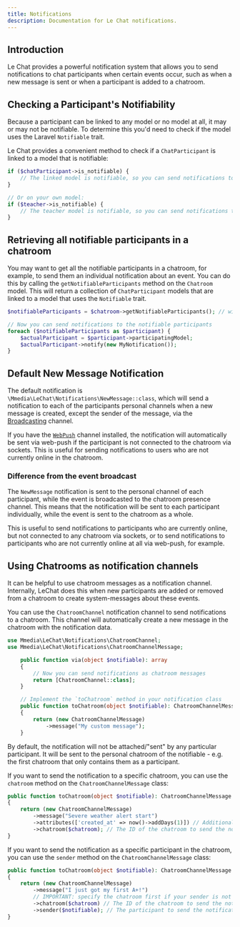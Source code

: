 ```yaml
---
title: Notifications
description: Documentation for Le Chat notifications.
---
```


## Introduction
Le Chat provides a powerful notification system that allows you to send notifications to chat participants when certain events occur, such as when a new message is sent or when a participant is added to a chatroom.

## Checking a Participant's Notifiability
Because a participant can be linked to any model or no model at all, it may or may not be notifiable. To determine this you'd need to check if the model uses the Laravel `Notifiable` trait.

Le Chat provides a convenient method to check if a `ChatParticipant` is linked to a model that is notifiable:
```php
if ($chatParticipant->is_notifiable) {
    // The linked model is notifiable, so you can send notifications to it with $chatParticipant->participatingModel->notify();
}

// Or on your own model:
if ($teacher->is_notifiable) {
    // The teacher model is notifiable, so you can send notifications to it.
}
```

## Retrieving all notifiable participants in a chatroom

You may want to get all the notifiable participants in a chatroom, for example, to send them an individual notification about an event. You can do this by calling the `getNotifiableParticipants` method on the `Chatroom` model. This will return a collection of `ChatParticipant` models that are linked to a model that uses the `Notifiable` trait.

```php
$notifiableParticipants = $chatroom->getNotifiableParticipants(); // will return a collection of ChatParticipant models that are morphable to a model that uses the Notifiable trait.

// Now you can send notifications to the notifiable participants
foreach ($notifiableParticipants as $participant) {
    $actualParticipant = $participant->participatingModel;
    $actualParticipant->notify(new MyNotification());
}
```

## Default New Message Notification
The default notification is `\Mmedia\LeChat\Notifications\NewMessage::class`, which will send a notification to each of the participants personal channels when a new message is created, except the sender of the message, via the [Broadcasting](/broadcasting) channel.

If you have the [`WebPush`](https://laravel-notification-channels.com/webpush/#web-push-notifications-channel-for-laravel) channel installed, the notification will automatically be sent via web-push if the participant is not connected to the chatroom via sockets. This is useful for sending notifications to users who are not currently online in the chatroom.

### Difference from the event broadcast
The `NewMessage` notification is sent to the personal channel of each participant, while the event is broadcasted to the chatroom presence channel. This means that the notification will be sent to each participant individually, while the event is sent to the chatroom as a whole.

This is useful to send notifications to participants who are currently online, but not connected to any chatroom via sockets, or to send notifications to participants who are not currently online at all via web-push, for example.

## Using Chatrooms as notification channels
It can be helpful to use chatroom messages as a notification channel. Internally, LeChat does this when new participants are added or removed from a chatroom to create system-messages about these events.

You can use the `ChatroomChannel` notification channel to send notifications to a chatroom. This channel will automatically create a new message in the chatroom with the notification data.

```php
use Mmedia\LeChat\Notifications\ChatroomChannel;
use Mmedia\LeChat\Notifications\ChatroomChannelMessage;

    public function via(object $notifiable): array
    {
        // Now you can send notifications as chatroom messages
        return [ChatroomChannel::class];
    }

    // Implement the `toChatroom` method in your notification class
    public function toChatroom(object $notifiable): ChatroomChannelMessage
    {
        return (new ChatroomChannelMessage)
            ->message("My custom message");
    }
```
By default, the notification will not be attached/"sent" by any particular participant. It will be sent to the personal chatroom of the notifiable - e.g. the first chatroom that only contains them as a participant.

If you want to send the notification to a specific chatroom, you can use the `chatroom` method on the `ChatroomChannelMessage` class:

```php
public function toChatroom(object $notifiable): ChatroomChannelMessage
{
    return (new ChatroomChannelMessage)
        ->message("Severe weather alert start")
        ->attributes(['created_at' => now()->addDays(1)]) // Additional attributes to be force-filled when creating the message
        ->chatroom($chatroom); // The ID of the chatroom to send the notification
}
```

If you want to send the notification as a specific participant in the chatroom, you can use the `sender` method on the `ChatroomChannelMessage` class:

```php
public function toChatroom(object $notifiable): ChatroomChannelMessage
{
    return (new ChatroomChannelMessage)
        ->message("I just got my first A+!")
        // IMPORTANT: specify the chatroom first if your sender is not a ChatParticipant, but one of your own models
        ->chatroom($chatroom) // The ID of the chatroom to send the notification
        ->sender($notifiable); // The participant to send the notification as
}
```
